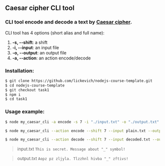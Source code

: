 ## Caesar cipher CLI tool

### CLI tool encode and decode a text by [Caesar cipher](https://en.wikipedia.org/wiki/Caesar_cipher).

CLI tool has 4 options (short alias and full name):

1.  **-s, --shift**: a shift
2.  **-i, --input**: an input file
3.  **-o, --output**: an output file
4.  **-a, --action**: an action encode/decode

### Installation:
```bash
$ git clone https://github.com/lickevich/nodejs-course-template.git
$ cd nodejs-course-template
$ git checkout task1
$ npm i
$ cd task1
```

### Usage example:
```bash
$ node my_caesar_cli -a encode -s 7 -i "./input.txt" -o "./output.txt"
```

```bash
$ node my_caesar_cli --action encode --shift 7 --input plain.txt --output encoded.txt
```

```bash
$ node my_caesar_cli --action decode --shift 7 --input decoded.txt --output plain.txt
```

> input.txt
> `This is secret. Message about "_" symbol!`

> output.txt
> `Aopz pz zljyla. Tlzzhnl hivba "_" zftivs!`